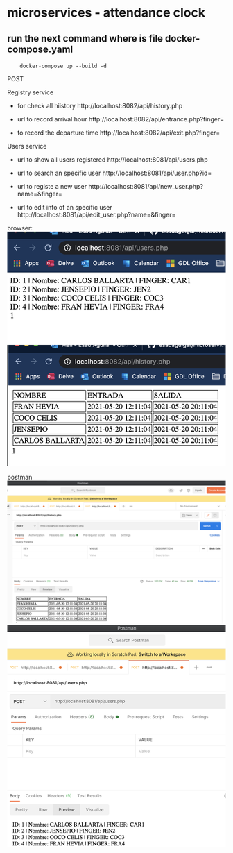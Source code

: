 # microservices - attendance clock

## run the next command where is file docker-compose.yaml
```
	docker-compose up --build -d
```

POST

Registry service
- for check all hiistory
http://localhost:8082/api/history.php

- url to record arrival hour
http://localhost:8082/api/entrance.php?finger=

- to record the departure time
http://localhost:8082/api/exit.php?finger=


Users service

- url to show all users registered
http://localhost:8081/api/users.php

- url to search an specific user
http://localhost:8081/api/user.php?id=

- url to registe a new user
http://localhost:8081/api/new_user.php?name=&finger=

- url to edit info of an specific user
http://localhost:8081/api/edit_user.php?name=&finger=

browser:
![1](./images/1.png)
![2](./images/2.png)

postman
![3](./images/3.png)
![4](./images/4.png)